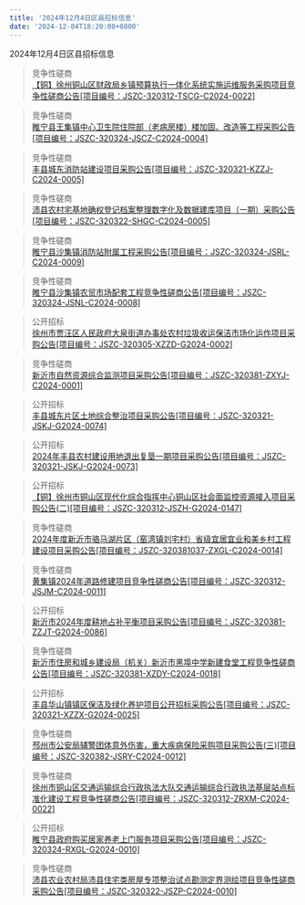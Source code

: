 ```yaml
---
title: '2024年12月4日区县招标信息'
date: '2024-12-04T18:20:00+0800'
---
```

2024年12月4日区县招标信息
<!--more-->
>竞争性磋商<br>
>[【铜】徐州铜山区财政局乡镇预算执行一体化系统实施运维服务采购项目竞争性磋商公告[项目编号：JSZC-320312-TSCG-C2024-0022]](http://czj.xz.gov.cn/Home/HomeDetails?type=0&articleid=eb4e839e-c869-4b2b-a7a8-795343b7a3d2)

>竞争性磋商<br>
>[ 睢宁县王集镇中心卫生院住院部（老病房楼）楼加固、改造等工程采购公告[项目编号：JSZC-320324-JSCZ-C2024-0004]](http://czj.xz.gov.cn/Home/HomeDetails?type=0&articleid=a27a370c-5060-45d3-a364-c51350d04b64)

>竞争性磋商<br>
>[丰县城东消防站建设项目采购公告[项目编号：JSZC-320321-KZZJ-C2024-0005]](http://czj.xz.gov.cn/Home/HomeDetails?type=0&articleid=cc7d3bcf-a28c-4874-a95b-4076d578f5c2)

>竞争性磋商<br>
>[沛县农村宅基地确权登记档案整理数字化及数据建库项目（一期）采购公告[项目编号：JSZC-320322-SHGC-C2024-0005]](http://czj.xz.gov.cn/Home/HomeDetails?type=0&articleid=22f723e4-3357-43dd-84e8-69dd67b6b519)

>竞争性磋商<br>
>[睢宁县沙集镇消防站附属工程采购公告[项目编号：JSZC-320324-JSRL-C2024-0009]](http://czj.xz.gov.cn/Home/HomeDetails?type=0&articleid=a224a6db-3d23-4ae2-aaa3-bf14c009feb9)

>竞争性磋商<br>
>[睢宁县沙集镇农贸市场配套工程竞争性磋商公告[项目编号：JSZC-320324-JSNL-C2024-0008]](http://czj.xz.gov.cn/Home/HomeDetails?type=0&articleid=c68d3eed-d0f7-4019-a955-22ae7f7b0a6f)

>公开招标<br>
>[徐州市贾汪区人民政府大泉街道办事处农村垃圾收运保洁市场化运作项目采购公告[项目编号：JSZC-320305-XZZD-G2024-0002]](http://czj.xz.gov.cn/Home/HomeDetails?type=0&articleid=57d1c753-7134-4f34-9ee0-26bde4d97517)

>竞争性磋商<br>
>[新沂市自然资源综合监测项目采购公告[项目编号：JSZC-320381-ZXYJ-C2024-0001]](http://czj.xz.gov.cn/Home/HomeDetails?type=0&articleid=2e99a69e-eb7b-4b6a-8870-2f54216381b8)

>公开招标<br>
>[丰县城东片区土地综合整治项目采购公告[项目编号：JSZC-320321-JSKJ-G2024-0074]](http://czj.xz.gov.cn/Home/HomeDetails?type=0&articleid=918bf692-62a1-450f-9092-d9283fede798)

>公开招标<br>
>[2024年丰县农村建设用地退出复垦一期项目采购公告[项目编号：JSZC-320321-JSKJ-G2024-0073]](http://czj.xz.gov.cn/Home/HomeDetails?type=0&articleid=8c981ac2-1700-4da1-8ce5-6c99f429ba13)

>公开招标<br>
>[【铜】徐州市铜山区现代化综合指挥中心铜山区社会面监控资源接入项目采购公告(二)[项目编号：JSZC-320312-JSZH-G2024-0147]](http://czj.xz.gov.cn/Home/HomeDetails?type=0&articleid=416fbd35-3670-4e7d-a220-0259d933f34b)

>竞争性磋商<br>
>[2024年度新沂市骆马湖片区（窑湾镇刘宅村）省级宜居宜业和美乡村工程建设项目采购公告[项目编号：JSZC-320381037-ZXGL-C2024-0014]](http://czj.xz.gov.cn/Home/HomeDetails?type=0&articleid=a738770d-7f5f-4161-b8a1-b76968c608c0)

>竞争性磋商<br>
>[黄集镇2024年道路修建项目竞争性磋商公告[项目编号：JSZC-320312-JSJM-C2024-0011]](http://czj.xz.gov.cn/Home/HomeDetails?type=0&articleid=ab54bbe4-faef-49e8-9342-61db50745350)

>公开招标<br>
>[新沂市2024年度耕地占补平衡项目采购公告[项目编号：JSZC-320381-ZZJT-G2024-0086]](http://czj.xz.gov.cn/Home/HomeDetails?type=0&articleid=cca68aec-c663-423f-909b-47410dd19c8e)

>竞争性磋商<br>
>[新沂市住房和城乡建设局（机关）新沂市黑埠中学新建食堂工程竞争性磋商公告[项目编号：JSZC-320381-XZDY-C2024-0018]](http://czj.xz.gov.cn/Home/HomeDetails?type=0&articleid=7e1db84f-ae96-4f2e-bd91-97d8f00d8f23)

>公开招标<br>
>[丰县华山镇镇区保洁及绿化养护项目公开招标采购公告[项目编号：JSZC-320321-XZZX-G2024-0025]](http://czj.xz.gov.cn/Home/HomeDetails?type=0&articleid=486c912d-032c-4349-8e5e-031e6bed96de)

>竞争性磋商<br>
>[邳州市公安局辅警团体意外伤害，重大疾病保险采购项目采购公告(三)[项目编号：JSZC-320382-JSRY-C2024-0012]](http://czj.xz.gov.cn/Home/HomeDetails?type=0&articleid=72d4e548-f6c9-41c4-9ed1-c49eaa53b77a)

>竞争性磋商<br>
>[徐州市铜山区交通运输综合行政执法大队交通运输综合行政执法基层站点标准化建设工程竞争性磋商公告[项目编号：JSZC-320312-ZRXM-C2024-0022]](http://czj.xz.gov.cn/Home/HomeDetails?type=0&articleid=4f083732-3f96-4d02-8fd1-cd1da06cdb52)

>公开招标<br>
>[睢宁县政府购买居家养老上门服务项目采购公告[项目编号：JSZC-320324-RXGL-G2024-0010]](http://czj.xz.gov.cn/Home/HomeDetails?type=0&articleid=2f80ee64-38da-4558-80c3-7d5e742613fa)

>竞争性磋商<br>
>[沛县农业农村局沛县住宅类房屋专项整治试点勘测定界测绘项目竞争性磋商采购公告[项目编号：JSZC-320322-JSZP-C2024-0010]](http://czj.xz.gov.cn/Home/HomeDetails?type=0&articleid=3a6b98dc-f021-4e80-af68-f339a2fac5d9)

